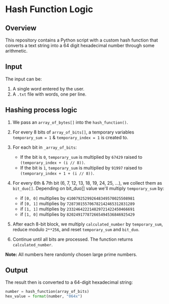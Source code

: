 
# Hash Function Logic

## Overview
This repository contains a Python script with a custom hash function that converts a text string into a 64 digit hexadecimal number through some arithmetic.

## Input
The input can be:  
1. A single word entered by the user.  
2. A `.txt` file with words, one per line.  

## Hashing process logic 
1. We pass an `array_of_bytes[]` into the `hash_function()`.
2. For every 8 bits of  `array_of_bits[]`, a temporary variables `temporary_sum = 1` & `temporary_index = 1` is created to.

3. For each bit in `_array_of_bits`:  
   - If the bit is `0`, `temporary_sum`  is multiplied by `67429` raised to `(temporary_index + (i // 8))`.  
   - If the bit is `1`, `temporary_sum`  is multiplied by `91997` raised to `(temporary_index + 1 + (i // 8))`.  
4. For every 6th & 7th bit (6, 7, 12, 13, 18, 19, 24, 25, …), we collect them as `bit_duo[]`.
   Depending on bit_duo[] value we'll multiply `temporary_sum` by:
    
    -   if `[0, 0]` multiplies by `410079252992648349570025508981`
    -   if `[0, 1]` multiplies by `728730155706782142465312831289`
    -   if `[1, 1]` multiplies by `233246422214829721422450466691`
    -   if `[1, 0]` multiplies by `820249177872665494536846925429`
5. After each 8-bit block, we multiply `calculated_number` by `temporary_sum`, reduce modulo `2**256`, and reset `temporary_sum` and `bit_duo`.  
6. Continue until all bits are processed. The function returns `calculated_number`.


**Note:** All numbers here randomly chosen large prime numbers.
 
## Output
The result then is converted to a 64-digit hexadecimal string:  
```python
number = hash_function(array_of_bits)
hex_value = format(number, "064x")
```
